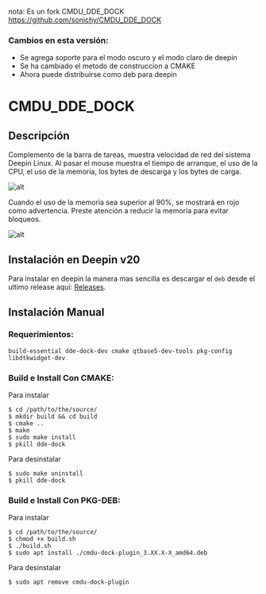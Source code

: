 nota: Es un fork CMDU_DDE_DOCK  https://github.com/sonichy/CMDU_DDE_DOCK

### Cambios en esta versión:
* Se agrega soporte para el modo oscuro y el modo claro de deepin 
* Se ha cambiado el metodo de construccion a CMAKE
* Ahora puede distribuirse como deb para deepin

# CMDU_DDE_DOCK

## Descripción

Complemento de la barra de tareas, muestra velocidad de red del sistema Deepin Linux. Al pasar el mouse muestra el tiempo de arranque, el uso de la CPU, el uso de la memoria, los bytes de descarga y los bytes de carga.

![alt](preview.png)

Cuando el uso de la memoria sea superior al 90%, se mostrará en rojo como advertencia. Preste atención a reducir la memoria para evitar bloqueos.

![alt](preview90.png)

## Instalación en Deepin v20
Para instalar en deepin la manera mas sencilla es descargar el `deb` desde el ultimo release aquí:
[Releases](https://github.com/peteromio/CMDU_DDE_DOCK/releases).

## Instalación Manual

### Requerimientos:

`build­-essential dde-dock-dev cmake qtbase5-dev-tools pkg-config libdtkwidget-dev`

### Build e Install Con CMAKE:

Para instalar

``` shell
$ cd /path/to/the/source/
$ mkdir build && cd build
$ cmake ..
$ make
$ sudo make install
$ pkill dde-dock
```
Para desinstalar
``` shell
$ sudo make uninstall
$ pkill dde-dock
```
### Build e Install Con PKG-DEB:

Para instalar
``` shell
$ cd /path/to/the/source/
$ chmod +x build.sh
$ ./build.sh
$ sudo apt install ./cmdu-dock-plugin_3.XX.X-X_amd64.deb
```
Para desinstalar
``` shell
$ sudo apt remove cmdu-dock-plugin

```
